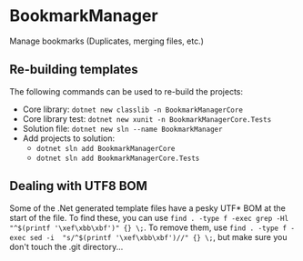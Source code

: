 # BookmarkManager
Manage bookmarks (Duplicates, merging files, etc.)

## Re-building templates

The following commands can be used to re-build the projects:

* Core library: `dotnet new classlib -n BookmarkManagerCore`
* Core library test: `dotnet new xunit -n BookmarkManagerCore.Tests`
* Solution file: `dotnet new sln --name BookmarkManager`
* Add projects to solution:
    * `dotnet sln add BookmarkManagerCore`
    * `dotnet sln add BookmarkManagerCore.Tests`

## Dealing with UTF8 BOM

Some of the .Net generated template files have a pesky UTF* BOM at the start of the file. To find these, you can use `find . -type f -exec grep -Hl "^$(printf '\xef\xbb\xbf')" {} \;`. To remove them, use `find . -type f -exec sed -i  "s/^$(printf '\xef\xbb\xbf')//" {} \;`, but make sure you don't touch the .git directory...